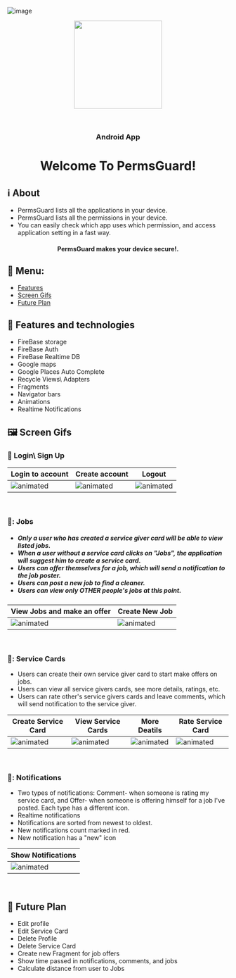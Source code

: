 <span align="center">![image](https://user-images.githubusercontent.com/61757368/216605882-8d1f7ca8-3e22-439e-b324-f3c19a0e41fd.png)</span>
<p align="center">
    <img width="200" src="https://user-images.githubusercontent.com/61757368/216605882-8d1f7ca8-3e22-439e-b324-f3c19a0e41fd.png">
</p>
<br/>
<h3 align="center">Android App</h3>
<h1 align="center">Welcome To PermsGuard!</h1>


## :information_source: About 
- PermsGuard lists all the applications in your device.
- PermsGuard lists all the permissions in your device.
- You can easily check which app uses which permission, and access application setting in a fast way.
<h4 align="center">
PermsGuard makes your device secure!. 
</h4> 
  
## :link: Menu:

- [Features](https://github.com/kerenrachev/WeClean_Android/blob/master/README.md#framed_picture-features-and-technologies)</br>
- [Screen Gifs](https://github.com/kerenrachev/WeClean_Android/blob/master/README.md#iphone-screen-gifs)</br>
- [Future Plan](https://github.com/kerenrachev/WeClean_Android/blob/master/README.md#pencil-future-plan)</br>


## :space_invader: Features and technologies
- FireBase storage
- FireBase Auth
- FireBase Realtime DB
- Google maps
- Google Places Auto Complete
- Recycle Views\ Adapters
- Fragments
- Navigator bars
- Animations
- Realtime Notifications

## :framed_picture: Screen Gifs

### :iphone: Login\ Sign Up
|Login to account|Create account|Logout|
|--|--|--|
|<img src="https://media.giphy.com/media/NwaYMQdhULhU7BCc2A/giphy.gif" alt="animated"/>|<img src="https://media.giphy.com/media/tCIQSofpyNMwA5swNf/giphy.gif" alt="animated"/>|<img src="https://media.giphy.com/media/4B0tR1Skn7JHW1Ir4W/giphy.gif" alt="animated"/>|

</br>

### 👔: Jobs
<h5>

 - Only a user who has created a service giver card will be able to view listed jobs.
 - When a user without a service card clicks on "Jobs", the application will suggest him to create a service card.
 - Users can offer themselves for a job, which will send a notification to the job poster.
 - Users can post a new job to find a cleaner.
 - Users can view only OTHER people's jobs at this point.</h5>

|View Jobs and make an offer|Create New Job|
|--|--|
|<img src="https://media.giphy.com/media/JS7mhYEFoRnbB7jWAZ/giphy.gif" alt="animated"/>|<img src="https://media.giphy.com/media/ON3Blh5pjz37Fv3K63/giphy.gif" alt="animated"/>|

</br>

### 📇: Service Cards

 - Users can create their own service giver card to start make offers on jobs.
 - Users can view all service givers cards, see more details, ratings, etc.
 - Users can rate other's service givers cards and leave comments, which will send notification to the service giver.</h5>

|Create Service Card|View Service Cards|More Deatils|Rate Service Card|
|--|--|--|--|
|<img src="https://media.giphy.com/media/XVPoUNEsqmtDgX7ebV/giphy.gif" alt="animated"/>|<img src="https://media.giphy.com/media/3KttrfQb9tfbuqnIdg/giphy.gif" alt="animated"/>|<img src="https://media.giphy.com/media/69xbRl38qMYWRkKJEZ/giphy.gif" alt="animated"/>|<img src="https://media.giphy.com/media/ddaFKn22Z7c2BhSSRc/giphy.gif" alt="animated"/>|

</br>

### 🔔: Notifications

 - Two types of notifications: Comment- when someone is rating my service card, and Offer- when someone is offering himself for a job I've posted. Each type has a different icon.
 - Realtime notifications
 - Notifications are sorted from newest to oldest.
 - New notifications count marked in red.
 - New notification has a "new" icon</h5>

|Show Notifications|
|--|
|<img src="https://media.giphy.com/media/2aupQURcCNADCKN9zw/giphy.gif" alt="animated"/>|

</br>



## :pencil: Future Plan 
- Edit profile
- Edit Service Card
- Delete Profile
- Delete Service Card
- Create new Fragment for job offers
- Show time passed in notifications, comments, and jobs
- Calculate distance from user to Jobs



